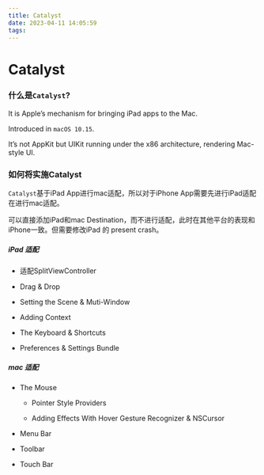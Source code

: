 ```yaml
---
title: Catalyst
date: 2023-04-11 14:05:59
tags:
---
```


# Catalyst

### 什么是`Catalyst`?

It is Apple’s mechanism for bringing iPad apps to the Mac.

Introduced in `macOS 10.15`.

It’s not AppKit but UIKit running under the x86 architecture, rendering Mac-style UI.

<!-- more -->

### 如何将实施Catalyst

`Catalyst`基于iPad App进行mac适配，所以对于iPhone App需要先进行iPad适配在进行mac适配。

可以直接添加iPad和mac Destination，而不进行适配，此时在其他平台的表现和iPhone一致。但需要修改iPad 的 present crash。

##### iPad 适配

- 适配SplitViewController

- Drag & Drop

- Setting the Scene & Muti-Window

- Adding Context

- The Keyboard & Shortcuts

- Preferences & Settings Bundle

##### mac 适配

- The Mouse
  
  - Pointer Style Providers
  
  - Adding Effects With Hover Gesture Recognizer & NSCursor

- Menu Bar

- Toolbar

- Touch Bar
